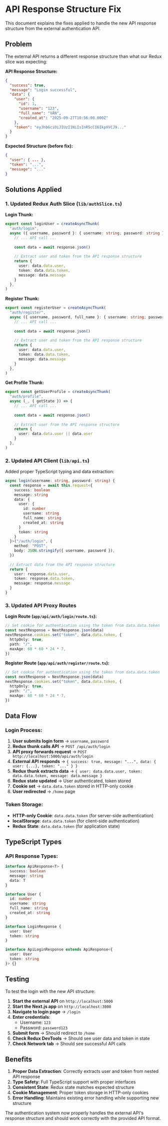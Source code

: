 # API Response Structure Fix

This document explains the fixes applied to handle the new API response structure from the external authentication API.

## Problem

The external API returns a different response structure than what our Redux slice was expecting:

**API Response Structure:**
```json
{
  "success": true,
  "message": "Login successful",
  "data": {
    "user": {
      "id": 1,
      "username": "123",
      "full_name": "VĂN",
      "created_at": "2025-09-27T10:56:00.000Z"
    },
    "token": "eyJhbGciOiJIUzI1NiIsInR5cCI6IkpXVCJ9..."
  }
}
```

**Expected Structure (before fix):**
```json
{
  "user": { ... },
  "token": "...",
  "message": "..."
}
```

## Solutions Applied

### 1. Updated Redux Auth Slice (`lib/authSlice.ts`)

**Login Thunk:**
```typescript
export const loginUser = createAsyncThunk(
  "auth/login",
  async ({ username, password }: { username: string; password: string }) => {
    // ... API call ...
    
    const data = await response.json()
    
    // Extract user and token from the API response structure
    return {
      user: data.data.user,
      token: data.data.token,
      message: data.message
    }
  },
)
```

**Register Thunk:**
```typescript
export const registerUser = createAsyncThunk(
  "auth/register",
  async ({ username, password, full_name }: { username: string; password: string; full_name: string }) => {
    // ... API call ...
    
    const data = await response.json()
    
    // Extract user and token from the API response structure
    return {
      user: data.data.user,
      token: data.data.token,
      message: data.message
    }
  },
)
```

**Get Profile Thunk:**
```typescript
export const getUserProfile = createAsyncThunk(
  "auth/profile",
  async (_, { getState }) => {
    // ... API call ...
    
    const data = await response.json()
    
    // Extract user from the API response structure
    return {
      user: data.data.user || data.user
    }
  },
)
```

### 2. Updated API Client (`lib/api.ts`)

Added proper TypeScript typing and data extraction:

```typescript
async login(username: string, password: string) {
  const response = await this.request<{
    success: boolean
    message: string
    data: {
      user: {
        id: number
        username: string
        full_name: string
        created_at: string
      }
      token: string
    }
  }>("/auth/login", {
    method: "POST",
    body: JSON.stringify({ username, password }),
  })
  
  // Extract data from the API response structure
  return {
    user: response.data.user,
    token: response.data.token,
    message: response.message
  }
}
```

### 3. Updated API Proxy Routes

**Login Route (`app/api/auth/login/route.ts`):**
```typescript
// Set cookie for authentication using the token from data.data.token
const nextResponse = NextResponse.json(data)
nextResponse.cookies.set("token", data.data.token, {
  httpOnly: true,
  path: "/",
  maxAge: 60 * 60 * 24 * 7,
})
```

**Register Route (`app/api/auth/register/route.ts`):**
```typescript
// Set cookie for authentication using the token from data.data.token
const nextResponse = NextResponse.json(data)
nextResponse.cookies.set("token", data.data.token, {
  httpOnly: true,
  path: "/",
  maxAge: 60 * 60 * 24 * 7,
})
```

## Data Flow

### Login Process:
1. **User submits login form** → `username`, `password`
2. **Redux thunk calls API** → `POST /api/auth/login`
3. **API proxy forwards request** → `POST http://localhost:5000/api/auth/login`
4. **External API responds** → `{ success: true, message: "...", data: { user: {...}, token: "..." } }`
5. **Redux thunk extracts data** → `{ user: data.data.user, token: data.data.token, message: data.message }`
6. **Redux state updated** → User authenticated, token stored
7. **Cookie set** → `data.data.token` stored in HTTP-only cookie
8. **User redirected** → `/home` page

### Token Storage:
- **HTTP-only Cookie**: `data.data.token` (for server-side authentication)
- **localStorage**: `data.data.token` (for client-side authentication)
- **Redux State**: `data.data.token` (for application state)

## TypeScript Types

### API Response Types:
```typescript
interface ApiResponse<T> {
  success: boolean
  message: string
  data: T
}

interface User {
  id: number
  username: string
  full_name: string
  created_at: string
}

interface LoginResponse {
  user: User
  token: string
}

interface ApiLoginResponse extends ApiResponse<{
  user: User
  token: string
}> {}
```

## Testing

To test the login with the new API structure:

1. **Start the external API** on `http://localhost:5000`
2. **Start the Next.js app** on `http://localhost:3000`
3. **Navigate to login page** → `/login`
4. **Enter credentials**:
   - Username: `123`
   - Password: `password123`
5. **Submit form** → Should redirect to `/home`
6. **Check Redux DevTools** → Should see user data and token in state
7. **Check Network tab** → Should see successful API calls

## Benefits

1. **Proper Data Extraction**: Correctly extracts user and token from nested API response
2. **Type Safety**: Full TypeScript support with proper interfaces
3. **Consistent State**: Redux state matches expected structure
4. **Cookie Management**: Proper token storage in HTTP-only cookies
5. **Error Handling**: Maintains existing error handling while supporting new structure

The authentication system now properly handles the external API's response structure and should work correctly with the provided API format.
